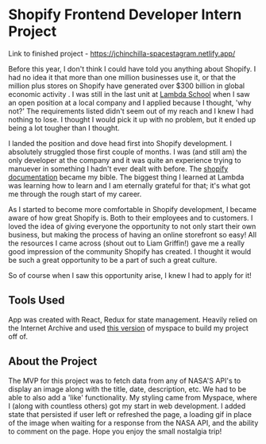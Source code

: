 # Shopify Frontend Developer Intern Project

Link to finished project - https://jchinchilla-spacestagram.netlify.app/

Before this year, I don't think I could have told you anything about Shopify. I had no idea it that more than one million businesses use it, or that the million plus stores on Shopify have generated over $300 billion in global economic activity  . I was still in the last unit at [Lambda School](https://lambdaschool.com/) when I saw an open position at a local company and I applied because I thought, 'why not?' The requirements listed didn't seem out of my reach and I knew I had nothing to lose. I thought I would pick it up with no problem, but it ended up being a lot tougher than I thought.

I landed the position and dove head first into Shopify development. I absolutely struggled those first couple of months. I was (and still am) the only developer at the company and it was quite an experience trying to manuever in something I hadn't ever dealt with before. The [shopify documentation](https://shopify.dev/api/liquid) became my bible. The biggest thing I learned at Lambda was learning how to learn and I am eternally grateful for that; it's what got me through the rough start of my career.

As I started to become more comfortable in Shopify development, I became aware of how great Shopify is. Both to their employees and to customers. I loved the idea of giving everyone the opportunity to not only start their own business, but making the process of having an online storefront so easy! All the resources I came across (shout out to Liam Griffin!) gave me a really good impression of the community Shopify has created. I thought it would be such a great opportunity to be a part of such a great culture.

So of course when I saw this opportunity arise, I knew I had to apply for it!

## Tools Used

App was created with React, Redux for state management. Heavily relied on the Internet Archive and used [this version](https://web.archive.org/web/20060311153235/http://www.myspace.com/Tom) of myspace to build my project off of.

## About the Project

The MVP for this project was to fetch data from any of NASA'S API's to display an image along with the title, date, description, etc. We had to be able to also add a 'like' functionality. My styling came from Myspace, where I (along with countless others) got my start in web development. I added state that persisted if user left or refreshed the page, a loading gif in place of the image when waiting for a response from the NASA API, and the ability to comment on the page. Hope you enjoy the small nostalgia trip!
